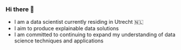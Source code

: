 ### Hi there 👋
- I am a data scientist currently residing in Utrecht 🇳🇱
- I aim to produce explainable data solutions
- I am committed to continuing to expand my understanding of data science techniques and applications

<!--
**mattyjf/mattyjf** is a ✨ _special_ ✨ repository because its `README.md` (this file) appears on your GitHub profile.

Here are some ideas to get you started:

- 🔭 I’m currently working on ...
- 🌱 I’m currently learning ...
- 👯 I’m looking to collaborate on ...
- 🤔 I’m looking for help with ...
- 💬 Ask me about ...
- 📫 How to reach me: ...
- 😄 Pronouns: ...
- ⚡ Fun fact: ...
-->
